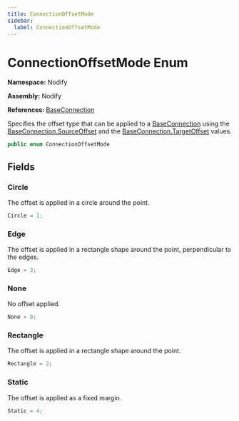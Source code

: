 ```yaml
---
title: ConnectionOffsetMode
sidebar:
  label: ConnectionOffsetMode
---
```


# ConnectionOffsetMode Enum  
  
**Namespace:** Nodify  
  
**Assembly:** Nodify  
  
**References:** [BaseConnection](Nodify_BaseConnection)  
  
Specifies the offset type that can be applied to a [BaseConnection](Nodify_BaseConnection) using the [BaseConnection.SourceOffset](Nodify_BaseConnection#sourceoffset) and the [BaseConnection.TargetOffset](Nodify_BaseConnection#targetoffset) values.  
  
```csharp  
public enum ConnectionOffsetMode  
```  
  
## Fields  
  
### Circle  
  
The offset is applied in a circle around the point.  
  
```csharp  
Circle = 1;  
```  
  
### Edge  
  
The offset is applied in a rectangle shape around the point, perpendicular to the edges.  
  
```csharp  
Edge = 3;  
```  
  
### None  
  
No offset applied.  
  
```csharp  
None = 0;  
```  
  
### Rectangle  
  
The offset is applied in a rectangle shape around the point.  
  
```csharp  
Rectangle = 2;  
```  
  
### Static  
  
The offset is applied as a fixed margin.  
  
```csharp  
Static = 4;  
```  
  

